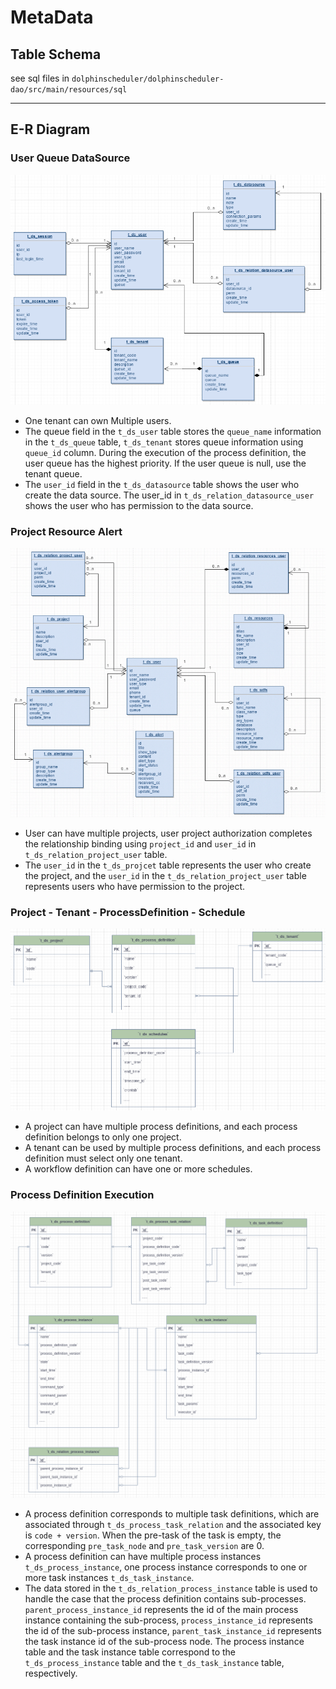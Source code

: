# MetaData

## Table Schema

see sql files in `dolphinscheduler/dolphinscheduler-dao/src/main/resources/sql`

---

## E-R Diagram

### User Queue DataSource

![image.png](../../../img/metadata-erd/user-queue-datasource.png)

- One tenant can own Multiple users.
- The queue field in the `t_ds_user` table stores the `queue_name` information in the `t_ds_queue` table, `t_ds_tenant` stores queue information using `queue_id` column. During the execution of the process definition, the user queue has the highest priority. If the user queue is null, use the tenant queue.
- The `user_id` field in the `t_ds_datasource` table shows the user who create the data source. The user_id in `t_ds_relation_datasource_user` shows the user who has permission to the data source.

### Project Resource Alert

![image.png](../../../img/metadata-erd/project-resource-alert.png)

- User can have multiple projects, user project authorization completes the relationship binding using `project_id` and `user_id` in `t_ds_relation_project_user` table.
- The `user_id` in the `t_ds_projcet` table represents the user who create the project, and the `user_id` in the `t_ds_relation_project_user` table represents users who have permission to the project.

### Project - Tenant - ProcessDefinition - Schedule

![image.png](../../../img/metadata-erd/project_tenant_process_definition_schedule.png)

- A project can have multiple process definitions, and each process definition belongs to only one project.
- A tenant can be used by multiple process definitions, and each process definition must select only one tenant.
- A workflow definition can have one or more schedules.

### Process Definition Execution

![image.png](../../../img/metadata-erd/process_definition.png)

- A process definition corresponds to multiple task definitions, which are associated through `t_ds_process_task_relation` and the associated key is `code + version`. When the pre-task of the task is empty, the corresponding `pre_task_node` and `pre_task_version` are 0.
- A process definition can have multiple process instances `t_ds_process_instance`, one process instance corresponds to one or more task instances `t_ds_task_instance`.
- The data stored in the `t_ds_relation_process_instance` table is used to handle the case that the process definition contains sub-processes. `parent_process_instance_id` represents the id of the main process instance containing the sub-process, `process_instance_id` represents the id of the sub-process instance, `parent_task_instance_id` represents the task instance id of the sub-process node. The process instance table and the task instance table correspond to the `t_ds_process_instance` table and the `t_ds_task_instance` table, respectively.

